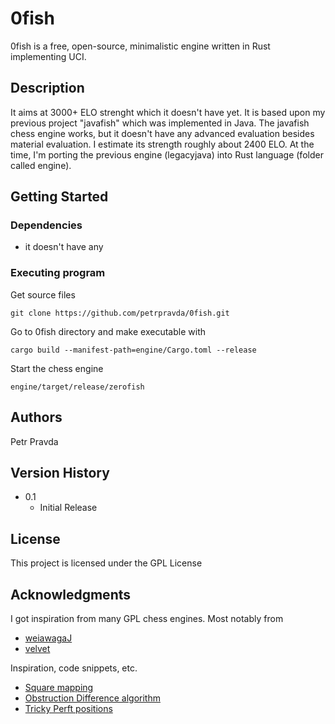 # 0fish

0fish is a free, open-source, minimalistic engine written in Rust implementing UCI.

## Description

It aims at 3000+ ELO strenght which it doesn't have yet.
It is based upon my previous project "javafish" which was implemented in Java. The javafish chess engine works, but it doesn't have any advanced evaluation besides material evaluation. I estimate its strength roughly about 2400 ELO.
At the time, I'm porting the previous engine (legacyjava) into Rust language (folder called engine).

## Getting Started

### Dependencies

* it doesn't have any 

### Executing program

Get source files
```
git clone https://github.com/petrpravda/0fish.git
```

Go to 0fish directory and make executable with
```
cargo build --manifest-path=engine/Cargo.toml --release
```

Start the chess engine
```
engine/target/release/zerofish
```

## Authors

Petr Pravda  

## Version History

* 0.1
    * Initial Release

## License

This project is licensed under the GPL License

## Acknowledgments

I got inspiration from many GPL chess engines. Most notably from
* [weiawagaJ](https://github.com/Heiaha/WeiawagaJ)
* [velvet](https://github.com/mhonert/velvet-chess)


Inspiration, code snippets, etc.
* [Square mapping](https://www.chessprogramming.org/Square_Mapping_Considerations)
* [Obstruction Difference algorithm](https://www.chessprogramming.org/Obstruction_Difference)
* [Tricky Perft positions](http://www.talkchess.com/forum3/viewtopic.php?t=47318)
